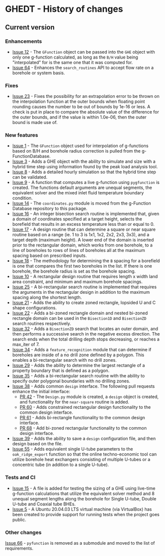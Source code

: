 # GHEDT - History of changes
 
## Current version

### Enhancements

* [Issue 12](https://github.com/j-c-cook/ghedt/issues/12) - The `GFunction` object can be passed into the `GHE` object with only one g-function calculated, as long as the `B/H` value being "interpolated" for is the same one that it was computed for.
* [Issue 64](https://github.com/j-c-cook/ghedt/issues/64) - Enhances the `search_routines` API to accept flow rate on a borehole or system basis.

### Fixes

* [Issue 23](https://github.com/j-c-cook/ghedt/issues/23) - Fixes the possibility for an extrapolation error to be thrown on the interpolation function at the outer bounds when floating point rounding causes the number to be out of bounds by 1e-16 or less. A check is put in place to compare the absolute value of the difference for the outer bounds, and if the value is within 1.0e-06, then the outer bound is made use of. 

### New features

* [Issue 1](https://github.com/j-c-cook/ghedt/issues/1) - The `GFunction` object used for interpolation of g-functions based on B/H and borehole radius correction is pulled from the g-FunctionDatabase. 
* [Issue 3](https://github.com/j-c-cook/GLHEDT/issues/3) - Adds a GHE object with the ability to simulate and size with a hybrid time step using information found by the peak load analysis tool.
* [Issue 8](https://github.com/j-c-cook/GLHEDT/issues/8) - Adds a detailed hourly simulation so that the hybrid time step can be validated. 
* [Issue 9](https://github.com/j-c-cook/ghedt/issues/11) - A function that computes a live g-function using `pygfunction` is created. The functions default arguments are unequal segments, the equivalent solver and the mixed inlet fluid temperature boundary condition.
* [Issue 14](https://github.com/j-c-cook/ghedt/issues/14) - The `coordinates.py` module is moved from the g-Function Database repository to this package.
* [Issue 16](https://github.com/j-c-cook/ghedt/issues/16) - An integer bisection search routine is implemented that, given a domain of coordinates specified at a target height, selects the borefield that results in an excess temperature less than or equal to 0.
* [Issue 17](https://github.com/j-c-cook/ghedt/issues/17) - A design routine that can determine a square or near square routine based on a range (ie. 1 to 3 is 1x1, 1x2, 2x2, 2x3, 3x3), and a target depth (maximum height). A lower end of the domain is inserted prior to the rectangular domain, which works from one borehole, to a line of boreholes to rows of lines of boreholes all at the maximum spacing based on prescribed inputs. 
* [Issue 18](https://github.com/j-c-cook/ghedt/issues/18) - The methodology for determining the `B` spacing for a borefield is one that compares the first two boreholes in the list. If there is one borehole, the borehole radius is set as the borehole spacing.
* [Issue 10](https://github.com/j-c-cook/ghedt/issues) - A rectangular design routine that requires length x width land area constraint, and minimum and maximum borehole spacings.
* [Issue 25](https://github.com/j-c-cook/ghedt/tree/issue25_BiRectangle) - A bi-rectangular search routine is implemented that requires the arguments in the rectangular design in addition to the maximum spacing along the shortest length.
* [Issue 21](https://github.com/j-c-cook/ghedt/issues/21) - Adds the ability to create zoned rectangle, lopsided U and C shape configurations. 
* [Issue 22](https://github.com/j-c-cook/ghedt/issues/22) - Adds a bi-zoned rectangle domain and nested bi-zoned rectangle domain can be used in the `Bisection1D` and `BisectionZD` search routines respectively.
* [Issue 32](https://github.com/j-c-cook/ghedt/issues/32) - Adds a `BisectionZD` search that locates an outer domain, and then performs a successive search in the negative excess direction. The search ends when the total drilling depth stops decreasing, or reaches a max_iter of 7.
* [Issue 34](https://github.com/j-c-cook/ghedt/issues/34) - Adds a `feature_recognition` module that can determine if boreholes are inside of a no drill zone defined by a polygon. This enables a bi-rectangular search with no drill zones.
* [Issue 29](https://github.com/j-c-cook/ghedt/issues/29) - Adds the ability to determine the largest rectangle of a property boundary that is defined as a polygon. 
* [Issue 35](https://github.com/j-c-cook/ghedt/issues/35) - Adds a bi-rectangular search routine with the ability to specify outer polygonal boundaries with no drilling zones.
* [Issue 38](https://github.com/j-c-cook/ghedt/issues/38) - Adds common `design` interface. The following pull requests enhance the initial interface:
  * [PR 42](https://github.com/j-c-cook/ghedt/pull/42) - The `Design.py` module is created, a `design` object is created, and functionality for the `near-square` routine is added.
  * [PR 60](https://github.com/j-c-cook/ghedt/pull/59) - Adds constrained rectangular design functionality to the common design interface.
  * [PR 61](https://github.com/j-c-cook/ghedt/pull/61) - Adds bi-rectangle functionality to the common design interface.
  * [PR 68](https://github.com/j-c-cook/ghedt/pull/68) - Add bi-zoned rectangular functionality to the common design interface. 
* [Issue 39](https://github.com/j-c-cook/ghedt/issues/39) - Adds the ability to save a `design` configuration file, and then design based on the file.
* [Issue 55](https://github.com/j-c-cook/ghedt/issues/55) - Adds equivalent single U-tube parameters to the `oak_ridge_export` function so that the online techno-economic tool can utilize borehole heat exchangers consisting of multiple U-tubes or a concentric tube (in addition to a single U-tube). 

### Tests and CI

* [Issue 15](https://github.com/j-c-cook/ghedt/issues/15) - A file is added for testing the sizing of a GHE using live-time g-function calculations that utilize the equivalent solver method and 8 unequal segment lengths along the borehole for Single U-tube, Double U-tube and Coaxial tube BHEs.
* [Issue 5](https://github.com/j-c-cook/ghedt/issues/5) - A Ubuntu 20.04.03 LTS virtual machine (via VirtualBox) has been created to provide support for running tests when the project goes public. 

### Other changes

[Issue 66](https://github.com/j-c-cook/ghedt/issues/66) - `pyfunction` is removed as a submodule and moved to the list of requirements. 